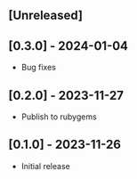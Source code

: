 ## [Unreleased]
## [0.3.0] - 2024-01-04
- Bug fixes
## [0.2.0] - 2023-11-27
- Publish to rubygems

## [0.1.0] - 2023-11-26

- Initial release
